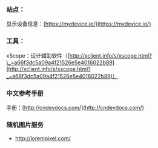### 站点：

显示设备信息：[https://mydevice.io/](https://mydevice.io/)

### 工具：

xScope：设计辅助软件（[http://xclient.info/s/xscope.html?\_=a66f3dc5a09a4f21526e5e4016022b89](http://xclient.info/s/xscope.html?_=a66f3dc5a09a4f21526e5e4016022b89)）

### 中文参考手册

手册：[http://cndevdocs.com/](http://cndevdocs.com/)

### 随机图片服务

* http://lorempixel.com/




